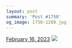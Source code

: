 ```yaml
---
layout: post
summary: 'Post #1750'
og_image: 1750-1280.jpg
---
```


<p>
  <time>
    <a href="/1750">February 16, 2023</a>
  </time>
  <a href="/1750">
    <img src="{{ site.assets_url }}/1750-640.jpg" srcset="{{ site.assets_url }}/1750-320.jpg 320w, {{ site.assets_url }}/1750-640.jpg 640w, {{ site.assets_url }}/1750-960.jpg 960w, {{ site.assets_url }}/1750-1280.jpg 1280w" sizes="(min-width: 700px) 50vw, calc(100vw - 2rem)" />
  </a>
</p>
